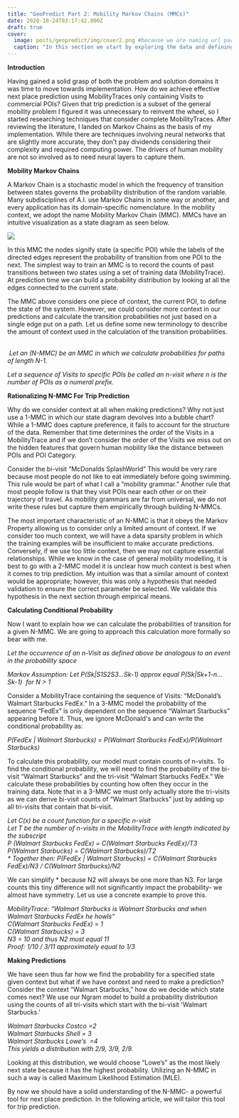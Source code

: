 ```yaml
---
title: "GeoPredict Part 2: Mobility Markov Chains (MMCs)"
date: 2020-10-24T03:17:42.000Z
draft: true
cover:
  image: posts/geopredict/img/cover2.png #because we are naming url part1 relative name does not work with routing system
  caption: "In this section we start by exploring the data and defining the problem domain."
---
```


**Introduction**

Having gained a solid grasp of both the problem and solution domains it was time to move towards implementation. How do we achieve effective next place prediction using MobilityTraces only containing Visits to commercial POIs? Given that trip prediction is a subset of the general mobility problem I figured it was unnecessary to reinvent the wheel, so I started researching techniques that consider complete MobilityTraces. After reviewing the literature, I landed on Markov Chains as the basis of my implementation. While there are techniques involving neural networks that are slightly more accurate, they don't pay dividends considering their complexity and required computing power. The drivers of human mobility are not so involved as to need neural layers to capture them.

  

**Mobility Markov Chains**

A Markov Chain is a stochastic model in which the frequency of transition between states governs the probability distribution of the random variable. Many subdisciplines of A.I. use Markov Chains in some way or another, and every application has its domain-specific nomenclature. In the mobility context, we adopt the name Mobility Markov Chain (MMC). MMCs have an intuitive visualization as a state diagram as seen below.

![](/posts/geopredict/img/nmmc.png)

In this MMC the nodes signify state (a specific POI) while the labels of the directed edges represent the probability of transition from one POI to the next. The simplest way to train an MMC is to record the counts of past transitions between two states using a set of training data (MobilityTrace). At prediction time we can build a probability distribution by looking at all the edges connected to the current state.

The MMC above considers one piece of context, the current POI, to define the state of the system. However, we could consider more context in our predictions and calculate the transition probabilities not just based on a single edge put on a path. Let us define some new terminology to describe the amount of context used in the calculation of the transition probabilities.    

 _Let an (N-MMC) be an MMC in which we calculate probabilities for paths of length N-1._

_Let a sequence of Visits to specific POIs be called an n-visit where n is the number of POIs as a numeral prefix._

**Rationalizing N-MMC For Trip Prediction**

Why do we consider context at all when making predictions? Why not just use a 1-MMC in which our state diagram devolves into a bubble chart? While a 1-MMC does capture preference, it fails to account for the structure of the data. Remember that time determines the order of the Visits in a MobilityTrace and if we don’t consider the order of the Visits we miss out on the hidden features that govern human mobility like the distance between POIs and POI Category.

Consider the bi-visit “McDonalds SplashWorld” This would be very rare because most people do not like to eat immediately before going swimming. This rule would be part of what I call a “mobility grammar.” Another rule that most people follow is that they visit POIs near each other or on their trajectory of travel. As mobility grammars are far from universal, we do not write these rules but capture them empirically through building N-MMCs.

The most important characteristic of an N-MMC is that it obeys the Markov Property allowing us to consider only a limited amount of context. If we consider too much context, we will have a data sparsity problem in which the training examples will be insufficient to make accurate predictions. Conversely, if we use too little context, then we may not capture essential relationships. While we know in the case of general mobility modelling, it is best to go with a 2-MMC model it is unclear how much context is best when it comes to trip prediction. My intuition was that a similar amount of context would be appropriate; however, this was only a hypothesis that needed validation to ensure the correct parameter be selected. We validate this hypothesis in the next section through empirical means.

**Calculating Conditional Probability**

Now I want to explain how we can calculate the probabilities of transition for a given N-MMC. We are going to approach this calculation more formally so bear with me.

_Let the occurrence of an n-Visit as defined above be analogous to an event in the probability space_ 

_Markov Assumption: Let P(Sk|S1S2S3…Sk-1) approx equal_ _P(Sk|Sk+1-n…Sk-1)  for N > 1_

Consider a MobilityTrace containing the sequence of Visits: “McDonald’s Walmart Starbucks FedEx.” In a 3-MMC model the probability of the sequence “FedEx” is only dependent on the sequence “Walmart Starbucks” appearing before it. Thus, we ignore McDonald's and can write the conditional probability as:

_P(FedEx | Walmart Starbucks) = P(Walmart Starbucks FedEx)/P(Walmart Starbucks)_

To calculate this probability, our model must contain counts of n-visits. To find the conditional probability, we will need to find the probability of the bi-visit “Walmart Starbucks” and the tri-visit “Walmart Starbucks FedEx.” We calculate these probabilities by counting how often they occur in the training data. Note that in a 3-MMC we must only actually store the tri-visits as we can derive bi-visit counts of “Walmart Starbucks” just by adding up all tri-visits that contain that bi-visit.

_Let C(x) be a count function for a specific n-visit_   
_Let T be the number of n-visits in the MobilityTrace with length indicated by the subscript_  
_P (Walmart Starbucks FedEx) = C(Walmart Starbucks FedEx)/T3_  
_P(Walmart Starbucks) = C(Walmart Starbucks)/T2_  
_\* Together then: P(FedEx | Walmart Starbucks) = C(Walmart Starbucks FedEx)/N3 / C(Walmart Starbucks)/N2_

We can simplify \* because N2 will always be one more than N3. For large counts this tiny difference will not significantly impact the probability- we almost have symmetry. Let us use a concrete example to prove this.

_MobilityTrace: “Walmart Starbucks is Walmart Starbucks and when Walmart Starbucks FedEx he howls”_  
_C(Walmart Starbucks FedEx) = 1_  
_C(Walmart Starbucks) = 3_  
_N3 = 10 and thus N2 must equal 11_  
_Proof: 1/10 / 3/11 approximately equal to 1/3_

**Making Predictions**

We have seen thus far how we find the probability for a specified state given context but what if we have context and need to make a prediction? Consider the context “Walmart Starbucks,” how do we decide which state comes next? We use our Ngram model to build a probability distribution using the counts of all tri-visits which start with the bi-visit 'Walmart Starbucks.'

_Walmart Starbucks Costco =2_   
_Walmart Starbucks Shell = 3_   
_Walmart Starbucks Lowe’s  =4_   
_This yields a distribution with 2/9, 3/9, 2/9._

Looking at this distribution, we would choose “Lowe’s” as the most likely next state because it has the highest probability. Utilizing an N-MMC in such a way is called Maximum Likelihood Estimation (MLE).

By now we should have a solid understanding of the N-MMC- a powerful tool for next place prediction. In the following article, we will tailor this tool for trip prediction.
